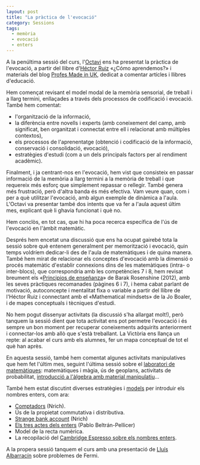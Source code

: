 ```yaml
---
layout: post
title: "La pràctica de l'evocació"
category: Sessions
tags:
  - memòria
  - evocació
  - enters
---
```


A la penúltima sessió del curs, l'[Octavi](https://twitter.com/lagrange99) ens ha presentat la pràctica de l'evocació, a partir del llibre d'[Héctor Ruiz](https://twitter.com/hruizmartin) «¿Cómo aprendemos?» i materials del blog [Profes Made in UK](http://profesmadeinuk.blogspot.com), dedicat a comentar artícles i llibres d'educació.

Hem començat revisant el model modal de la memòria sensorial, de treball i a llarg termini, enllaçades a través dels processos de codificació i evocació. També hem comentat:
- l'organització de la informació,
- la diferència entre novells i experts (amb coneixement del camp, amb significat, ben organitzat i connectat entre ell i relacionat amb múltiples contextos),
- els processos de l'aprenentatge (obtenció i codificació de la informació, conservació i consolidació, evocació),
- estratègies d'estudi (com a un dels principals factors per al rendiment acadèmic).

Finalment, i ja centrant-nos en l'evocació, hem vist que consisteix en passar informació de la memòria a llarg termini a la memòria de treball i que requereix més esforç que simplement repassar o rellegir. També genera més frustració, però d'altra banda és més efectiva. Vam veure quan, com i per a què utilitzar l'evocació, amb algun exemple de dinàmica a l'aula. L'Octavi va presentar també dos intents que va fer a l'aula aquest últim mes, explicant què li ghavia funcionat i què no.

Hem conclòs, en tot cas, que hi ha poca recerca específica de l'ús de l'evocació en l'àmbit matemàtic.

Després hem encetat una discussió que ens ha ocupat gairebé tota la sessió sobre què entenem generalment per memorització i evocació, quin temps voldríem dedicar-li des de l'aula de matemàtiques i de quina manera. També hem mirat de relacionar els conceptes d'evocació amb la dimensió o procés matemàtic d'establir connexions dins de les matemàtiques (intra- o inter-blocs), que correspondria amb les competències 7 i 8, hem revisat breument els «[Principios de enseñanza](http://www.ibe.unesco.org/sites/default/files/resources/edu-practices_21_spa.pdf)» de Barak Rosenshine (2012), amb les seves pràctiques recomanades (pàgines 6 i 7), i hema cabat parlant de motivació, autoconcepte i mentalitat fixa o variable a partir del llibre de l'Héctor Ruiz i connectant amb el «Mathematical mindsets» de la Jo Boaler, i de mapes conceptuals i tècniques d'estudi.

No hem pogut dissenyar activitats (la discussió s'ha allargat molt!), però tanquem la sessió dient que tota activitat ens pot permetre l'evocació i és sempre un bon moment per recuperar coneixements adquirits anteriorment i connectar-los amb allò que s'està treballant. La Victòria ens llança un repte: al acabar el curs amb els alumnes, fer un mapa conceptual de tot el què han après.

En aquesta sessió, també hem comentat  algunes activitats manipulatives que hem fet l'últim mes, seguint l'última sessió sobre el [laboratori de matemàtiques](/sessions/2021/03/15/El-laboratori-de-matemàtiques-Maria-Antònia-Canals.html): matemàtiques i màgia, ús de geoplans, activitats de probabilitat, [introducció a l'àlgebra amb material manipulatiu](/sessions/2021/03/15/El-laboratori-de-matemàtiques-Maria-Antònia-Canals.html)...

També hem estat discutint diverses estratègies i [models](https://nrich.maths.org/9958) per introduir els nombres enters, com ara:
- [Comptadors](https://nrich.maths.org/9958) (Nrich).
- Ús de la propietat commutativa i distributiva.
- [Strange bank account](https://nrich.maths.org/9923) (Nrich)
- [Els tres actes dels enters](https://tierradenumeros.com/post/hilo-tres-actos-de-los-enteros/) (Pablo Beltrán-Pellicer)
- Model de la recta numèrica.
- La recopilació del [Cambridge Espresso sobre els nombres enters](https://www.cambridgemaths.org/espresso/view/introducing-negative-numbers/).

A la propera sessió tanquem el curs amb una presentació de [Lluís Albarracín](https://twitter.com/lluisalbarracin) sobre problemes de Fermi.
